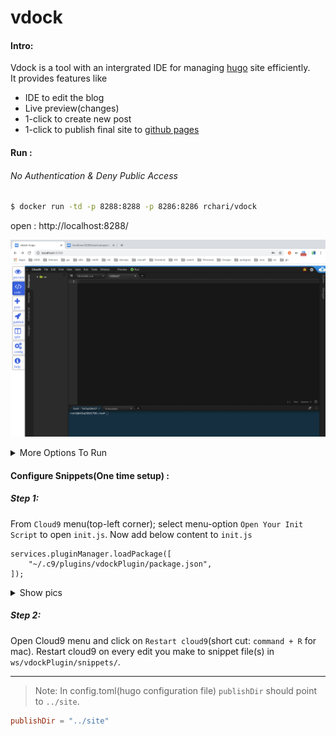 # vdock
#### Intro:
Vdock is a tool with an intergrated IDE for managing [hugo](https://gohugo.io/) site efficiently. 
<br>
It provides features like
* IDE to edit the blog
* Live preview(changes)
* 1-click to create new post
* 1-click to publish final site to [github pages](https://pages.github.com/)


#### Run :
###### No Authentication & Deny Public Access
``` bash
$ docker run -td -p 8288:8288 -p 8286:8286 rchari/vdock
```
open : http://localhost:8288/

![vdock Home page](pics/home.png)


<details><summary> More Options To Run</summary>
<p>

###### With Authentication & Deny Public Access
```bash
$ docker run -td -p 8288:8288 -p 8286:8286 -e AUTH=<username>:<password> rchari/vdock
```

###### No Authentication & Allow Public Access
```bash
$ docker run -td -p 8288:8288 -p 8286:8286 -e ALLOW_PUBLIC_ACCESS=YES rchari/vdock
```
###### With Authentication & Allow Public Access
```bash
$ docker run -td -e AUTH=<username>:<password> ALLOW_PUBLIC_ACCESS=YES \
    -p 8288:8288 -p 8286:8286 rchari/vdock
```
</p>
</details>

#### Configure Snippets(One time setup) :
##### Step 1:
From `Cloud9` menu(top-left corner); select menu-option `Open Your Init Script` to open `init.js`. Now add below content to `init.js`
```
services.pluginManager.loadPackage([
    "~/.c9/plugins/vdockPlugin/package.json",
]);
```
<details><summary>Show pics</summary>
<p>
    
###### Copy above content to init.js file
![Open Your Init Script](pics/initjs.png)
---
###### Restart Cloud9
![Restart Cloud9](pics/restart.png)

</P>
</details>

##### Step 2:
Open Cloud9 menu and click on `Restart cloud9`(short cut: `command + R` for mac). 
Restart cloud9 on every edit you make to snippet file(s) in `ws/vdockPlugin/snippets/`.

---
> Note: In config.toml(hugo configuration file) `publishDir` should point to `../site`.
```toml
publishDir = "../site"
```

